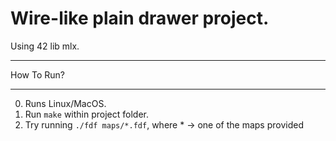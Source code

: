 Wire-like plain drawer project.
===
Using 42 lib mlx.
___
How To Run?
___
0. Runs Linux/MacOS.
1. Run ```make``` within project folder.
2. Try running ```./fdf maps/*.fdf```, where * -> one of the maps provided
